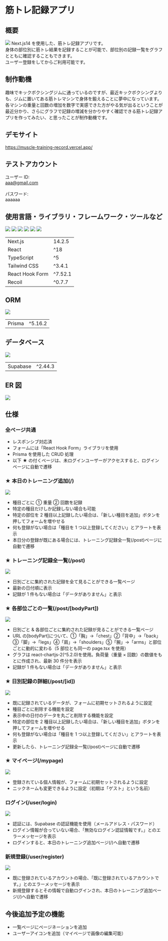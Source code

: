 # 筋トレ記録アプリ

## 概要
<img src="https://github.com/user-attachments/assets/3b9944ed-3cce-4c36-abe5-76c54f3df1fd">
Next.js14 を使用した、筋トレ記録アプリです。<br>
身体の部位別に筋トレ結果を記録することが可能で、部位別の記録一覧をグラフとともに確認することもできます。<br>
ユーザー登録をしてからご利用可能です。

## 制作動機
趣味でキックボクシングジムに通っているのですが、最近キックボクシングよりも、ジムに置いてある筋トレマシンで身体を鍛えることに夢中になっています。<br>
各マシンの重量と回数の増加を数字で実感できた方がやる気が出るということが最近分かり、さらにグラフで記録の増減を分かりやすく確認できる筋トレ記録アプリを作ってみたい、と思ったことが制作動機です。

## デモサイト

https://muscle-training-record.vercel.app/

## テストアカウント

ユーザー ID:<br/>
aaa@gmail.com<br/>
<br/>
パスワード:<br/>
aaaaaa

## 使用言語・ライブラリ・フレームワーク・ツールなど

<p>
<img src="https://img.shields.io/badge/Next-black?style=for-the-badge&logo=next.js&logoColor=white">
<img src="https://img.shields.io/badge/react-%2320232a.svg?style=for-the-badge&logo=react&logoColor=%2361DAFB">
<img src="https://img.shields.io/badge/typescript-%23007ACC.svg?style=for-the-badge&logo=typescript&logoColor=white">
<img src="https://img.shields.io/badge/tailwindcss-%2338B2AC.svg?style=for-the-badge&logo=tailwind-css&logoColor=white">
<img src="https://img.shields.io/badge/React%20Hook%20Form-%23EC5990.svg?style=for-the-badge&logo=reacthookform&logoColor=white">
<img src="https://img.shields.io/badge/Recoil-3578E5.svg?style=for-the-badge&logo=recoil&logoColor=white">
</p>
<table>
  <tr>
    <td>Next.js</td>
    <td>14.2.5</td>
  </tr>
  <tr>
    <td>React</td>
    <td>^18</td>
  </tr>
  <tr>
    <td>TypeScript</td>
    <td>^5</td>
  </tr>
  <tr>
    <td>Tailwind CSS</td>
    <td>^3.4.1</td>
  </tr>
  <tr>
    <td>React Hook Form</td>
    <td>^7.52.1</td>
  </tr>
  <tr>
    <td>Recoil</td>
    <td>^0.7.7</td>
  </tr>
</table>

## ORM

<p>
<img src="https://img.shields.io/badge/Prisma-3982CE?style=for-the-badge&logo=Prisma&logoColor=white">
</p>
<table>
  <tr>
    <td>Prisma</td>
    <td>^5.16.2</td>
  </tr>
</table>

## データベース

<p>
<img src="https://img.shields.io/badge/Supabase-3ECF8E?style=for-the-badge&logo=supabase&logoColor=white">
</p>
<table>
  <tr>
    <td>Supabase</td>
    <td>^2.44.3</td>
  </tr>
</table>

## ER 図  

<img src="https://private-user-images.githubusercontent.com/169561547/354113421-6c5d24dc-2d57-41dd-857f-a54eaf845934.png?jwt=eyJhbGciOiJIUzI1NiIsInR5cCI6IkpXVCJ9.eyJpc3MiOiJnaXRodWIuY29tIiwiYXVkIjoicmF3LmdpdGh1YnVzZXJjb250ZW50LmNvbSIsImtleSI6ImtleTUiLCJleHAiOjE3MjQ0MDU1MDMsIm5iZiI6MTcyNDQwNTIwMywicGF0aCI6Ii8xNjk1NjE1NDcvMzU0MTEzNDIxLTZjNWQyNGRjLTJkNTctNDFkZC04NTdmLWE1NGVhZjg0NTkzNC5wbmc_WC1BbXotQWxnb3JpdGhtPUFXUzQtSE1BQy1TSEEyNTYmWC1BbXotQ3JlZGVudGlhbD1BS0lBVkNPRFlMU0E1M1BRSzRaQSUyRjIwMjQwODIzJTJGdXMtZWFzdC0xJTJGczMlMkZhd3M0X3JlcXVlc3QmWC1BbXotRGF0ZT0yMDI0MDgyM1QwOTI2NDNaJlgtQW16LUV4cGlyZXM9MzAwJlgtQW16LVNpZ25hdHVyZT1lZDFmZDMwMTczMjVjNTlhYTdjNGE1MjUyMzJjNTQ2MmVjYWExZWEzMmRjODQzMDI4NmE1NWUzYjJhYzIwNDUwJlgtQW16LVNpZ25lZEhlYWRlcnM9aG9zdCZhY3Rvcl9pZD0wJmtleV9pZD0wJnJlcG9faWQ9MCJ9.OMy9Cf1RyG-qi4WlasdINkR_jPaYmPtRgvhodGmFEcs">

## 仕様

### 全ページ共通

- レスポンシブ対応済
- フォームには「React Hook Form」ライブラリを使用
- Prisma を使用した CRUD 処理
- 以下 ★ の付くページは、未ログインユーザーがアクセスすると、ログインページに自動で遷移

### ★ 本日のトレーニング追加(/)

<img src="https://github.com/user-attachments/assets/8a256c58-e9e2-4747-ad32-c5bd6922f760">

- 種目ごとに ① 重量 ② 回数を記録
- 特定の種目だけしか記録しない場合も可能
- 特定の部位を 2 種目以上記録したい場合は、「新しい種目を追加」ボタンを押してフォームを増やせる
- 何も登録がない場合は「種目を 1 つ以上登録してください」とアラートを表示
- 本日分の登録が既にある場合には、トレーニング記録全一覧(/post)ページに自動で遷移

### ★ トレーニング記録全一覧(/post)

<img src="https://github.com/user-attachments/assets/6c843c6d-3b1b-495d-8bb0-a57dc070ef07">

- 日別ごとに集約された記録を全て見ることができる一覧ページ
- 最新の日付順に表示
- 記録が 1 件もない場合は「データがありません」と表示

### ★ 各部位ごとの一覧(/post/[bodyPart])

<img src="https://github.com/user-attachments/assets/a7dd2d23-732f-4100-9883-cf3eebc19804">

- 日別ごと & 各部位ごとに集約された記録が見ることができる一覧ページ
- URL の[bodyPart]について、①「胸」→「chest」②「背中」→「back」③「脚」→「legs」④「肩」→「shoulders」⑤「腕」→「arms」と部位ごとに動的に変わる（5 部位とも同一の page.tsx を使用）
- グラフは react-chartjs-2(^5.2.0)を使用。負荷量（重量 × 回数）の数値をもとに作成され、最新 30 件分を表示
- 記録が 1 件もない場合は「データがありません」と表示

### ★ 日別記録の詳細(/post/[id])

<img src="https://github.com/user-attachments/assets/2d18a131-d578-4474-9794-b2e232248258">

- 既に記録されているデータが、フォームに初期セットされるように設定
- 種目ごとに削除する機能を設定
- 表示中の日付のデータを丸ごと削除する機能を設定
- 特定の部位を 2 種目以上記録したい場合は、「新しい種目を追加」ボタンを押してフォームを増やせる
- 何も登録がない場合は「種目を 1 つ以上登録してください」とアラートを表示
- 更新したら、トレーニング記録全一覧(/post)ページに自動で遷移

### ★ マイページ(/mypage)

<img src="https://github.com/user-attachments/assets/ea2742f8-228d-41d8-adf2-c8fadba76e9f">

- 登録されている個人情報が、フォームに初期セットされるように設定
- ニックネームも変更できるように設定（初期は「ゲスト」という名前）

### ログイン(/user/login)

<img src="https://github.com/user-attachments/assets/f912b6a1-d97e-4e0e-abf6-9aa1bf7897bb">

- 認証には、Supabase の認証機能を使用（メールアドレス・パスワード）
- ログイン情報が合っていない場合、「無効なログイン認証情報です。」とのエラーメッセージを表示
- ログインすると、本日のトレーニング追加ページ(/)へ自動で遷移

### 新規登録(/user/register)

<img src="https://github.com/user-attachments/assets/84ad87a9-4f4b-4b92-aad4-a8af80125c6f">

- 既に登録されているアカウントの場合、「既に登録されているアカウントです。」とのエラーメッセージを表示
- 新規登録するとその情報で自動ログインされ、本日のトレーニング追加ページ(/)へ自動で遷移

## 今後追加予定の機能

- 一覧ページにページネーションを追加
- ユーザーアイコンを追加（マイページで画像の編集可能）

